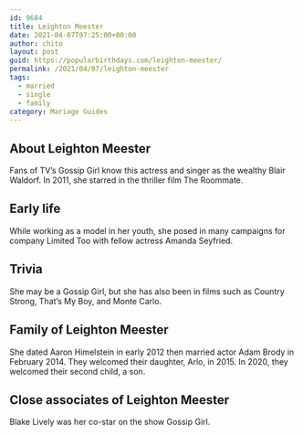 ```yaml
---
id: 9684
title: Leighton Meester
date: 2021-04-07T07:25:00+00:00
author: chito
layout: post
guid: https://popularbirthdays.com/leighton-meester/
permalink: /2021/04/07/leighton-meester  
tags:
  - married
  - single
  - family
category: Mariage Guides
---
```

<!--Content-->


          
          
## About Leighton Meester



  Fans of TV&#8217;s Gossip Girl know this actress and singer as the wealthy Blair Waldorf. In 2011, she starred in the thriller film The Roommate. 

                
                
## Early life



  While working as a model in her youth, she posed in many campaigns for company Limited Too with fellow actress Amanda Seyfried. 

                
                
## Trivia



  She may be a Gossip Girl, but she has also been in films such as Country Strong, That&#8217;s My Boy, and Monte Carlo. 

                
                
## Family of Leighton Meester



  She dated Aaron Himelstein in early 2012 then married actor Adam Brody in February 2014. They welcomed their daughter, Arlo, in 2015. In 2020, they welcomed their second child, a son.

                
                
## Close associates of Leighton Meester



  Blake Lively was her co-star on the show Gossip Girl. 

          
          